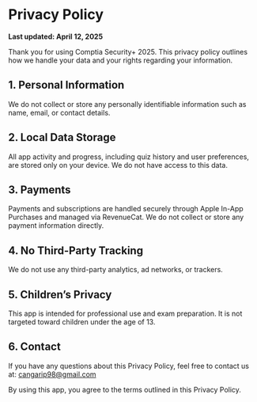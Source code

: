 # Privacy Policy

**Last updated: April 12, 2025**

Thank you for using Comptia Security+ 2025. This privacy policy outlines how we handle your data and your rights regarding your information.

## 1. Personal Information
We do not collect or store any personally identifiable information such as name, email, or contact details.

## 2. Local Data Storage
All app activity and progress, including quiz history and user preferences, are stored only on your device. We do not have access to this data.

## 3. Payments
Payments and subscriptions are handled securely through Apple In-App Purchases and managed via RevenueCat. We do not collect or store any payment information directly.

## 4. No Third-Party Tracking
We do not use any third-party analytics, ad networks, or trackers.

## 5. Children’s Privacy
This app is intended for professional use and exam preparation. It is not targeted toward children under the age of 13.

## 6. Contact
If you have any questions about this Privacy Policy, feel free to contact us at: cangarip98@gmail.com

By using this app, you agree to the terms outlined in this Privacy Policy.
